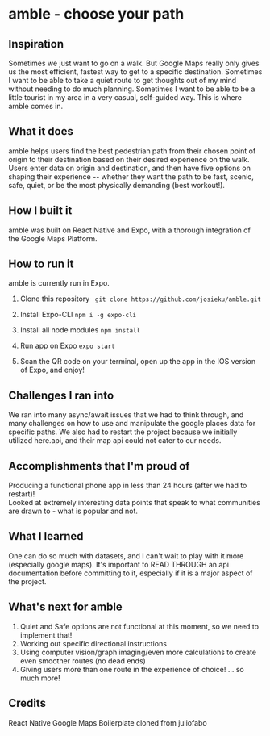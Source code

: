 # amble - choose your path

## Inspiration
Sometimes we just want to go on a walk.  But Google Maps really only gives us the most efficient, fastest way to get to a specific destination.  Sometimes I want to be able to take a quiet route to get thoughts out of my mind without needing to do much planning.  Sometimes I want to be able to be a little tourist in my area in a very casual, self-guided way.  This is where amble comes in.

## What it does
amble helps users find the best pedestrian path from their chosen point of origin to their destination based on their desired experience on the walk.  Users enter data on origin and destination, and then have five options on shaping their experience -- whether they want the path to be fast, scenic, safe, quiet, or be the most physically demanding (best workout!).

## How I built it
amble was built on React Native and Expo, with a thorough integration of the Google Maps Platform.  

## How to run it
amble is currently run in Expo.

1) Clone this repository
``` git clone https://github.com/josieku/amble.git```

2) Install Expo-CLI
```npm i -g expo-cli```

3) Install all node modules
```npm install ```

4) Run app on Expo
``` expo start ```

5) Scan the QR code on your terminal, open up the app in the IOS version of Expo, and enjoy!

## Challenges I ran into
We ran into many async/await issues that we had to think through, and many challenges on how to use and manipulate the google places data for specific paths.  We also had to restart the project because we initially utilized here.api, and their map api could not cater to our needs.

## Accomplishments that I'm proud of
Producing a functional phone app in less than 24 hours (after we had to restart)!  
Looked at extremely interesting data points that speak to what communities are drawn to - what is popular and not.

## What I learned
One can do so much with datasets, and I can't wait to play with it more (especially google maps).
It's important to READ THROUGH an api documentation before committing to it, especially if it is a major aspect of the project.

## What's next for amble
1) Quiet and Safe options are not functional at this moment, so we need to implement that!
2) Working out specific directional instructions
3) Using computer vision/graph imaging/even more calculations to create even smoother routes (no dead ends)
4) Giving users more than one route in the experience of choice!
... so much more!

## Credits
React Native Google Maps Boilerplate cloned from juliofabo
